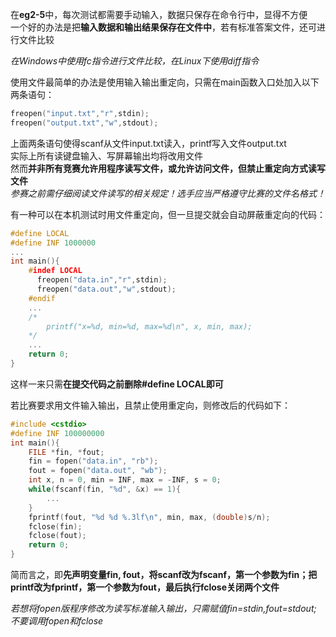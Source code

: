 在**eg2-5**中，每次测试都需要手动输入，数据只保存在命令行中，显得不方便  
一个好的办法是把**输入数据和输出结果保存在文件中**，若有标准答案文件，还可进行文件比较
  
*在Windows中使用fc指令进行文件比较，在Linux下使用diff指令*  
  
使用文件最简单的办法是使用输入输出重定向，只需在main函数入口处加入以下两条语句：
```C
freopen("input.txt","r",stdin);
freopen("output.txt","w",stdout);
```
上面两条语句使得scanf从文件input.txt读入，printf写入文件output.txt  
实际上所有读键盘输入、写屏幕输出均将改用文件  
然而**并非所有竞赛允许用程序读写文件，或允许访问文件，但禁止重定向方式读写文件**  
*参赛之前需仔细阅读文件读写的相关规定！选手应当严格遵守比赛的文件名格式！*
  
有一种可以在本机测试时用文件重定向，但一旦提交就会自动屏蔽重定向的代码：
```C
#define LOCAL
#define INF 1000000
...
int main(){
    #indef LOCAL
      freopen("data.in","r",stdin);
      freopen("data.out","w",stdout);
    #endif
    ...
    /*
        printf("x=%d, min=%d, max=%d\n", x, min, max);
    */
    ...
    return 0;
}
```
这样一来只需**在提交代码之前删除#define LOCAL即可**  
  
若比赛要求用文件输入输出，且禁止使用重定向，则修改后的代码如下：
```C
#include <cstdio>
#define INF 100000000
int main(){
    FILE *fin, *fout;
    fin = fopen("data.in", "rb");
    fout = fopen("data.out", "wb");
    int x, n = 0, min = INF, max = -INF, s = 0;
    while(fscanf(fin, "%d", &x) == 1){
        ...
    }
    fprintf(fout, "%d %d %.3lf\n", min, max, (double)s/n);
    fclose(fin);
    fclose(fout);
    return 0;
}
```
简而言之，即**先声明变量fin, fout，将scanf改为fscanf，第一个参数为fin；把printf改为fprintf，第一个参数为fout，最后执行fclose关闭两个文件**
  
*若想将fopen版程序修改为读写标准输入输出，只需赋值fin=stdin,fout=stdout; 不要调用fopen和fclose*